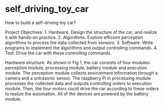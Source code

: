 # self_driving_toy_car
How to build a self-driving toy car?

Project Objectives:
    1. Hardware. Design the structure of the car, and realize it with hands-on practice. 
    2. Algorithms. Explore efficient perception algorithms to process the data collected from sensors.
    3. Software. Write programs to implement the algorithms and output controlling commands.
    4. Test. Drive the car with these controlling commands.


Hardware structure.
As shown in Fig 1, the car consists of four modules: perception module, processing module, battery module and execution module.
The perception module collects environment information through a camera and a untrasonic sensor. The raspberry Pi in processing module processes the collected data and outputs controlling orders to execution module. Then, the four motors could drive the car according to these orders to realize the automation. All of the devices are powered by the battery module.

